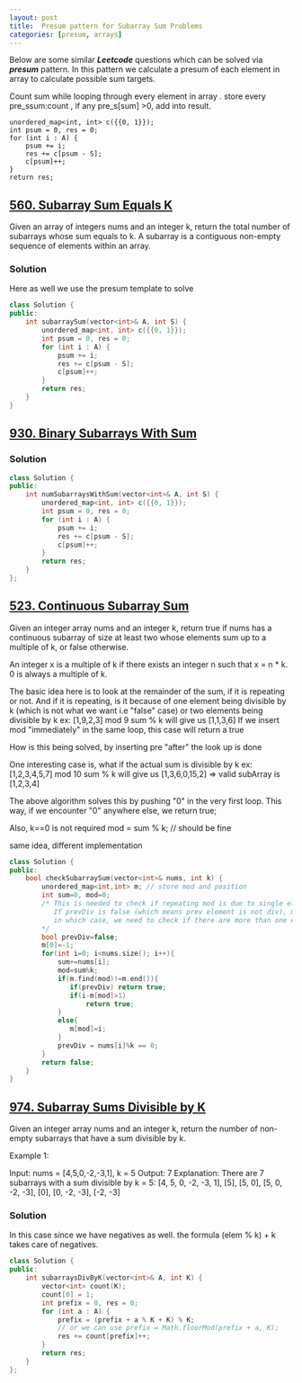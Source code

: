 ```yaml
---
layout: post
title:  Presum pattern for Subarray Sum Problems
categories: [presum, arrays]
---
```


Below are some similar ***Leetcode*** questions which can be solved via ***presum*** pattern.
In this pattern we calculate a presum of each element in array to calculate possible sum targets.

Count sum while looping through every element in array . store every pre_ssum:count , if any pre_s[sum] >0, add into result.

```
unordered_map<int, int> c({{0, 1}});
int psum = 0, res = 0;
for (int i : A) {
    psum += i;
    res += c[psum - S];
    c[psum]++;
}
return res;
```

## [560. Subarray Sum Equals K](https://leetcode.com/problems/subarray-sum-equals-k/submissions/)
Given an array of integers nums and an integer k, return the total number of subarrays whose sum equals to k.
A subarray is a contiguous non-empty sequence of elements within an array.
### Solution
Here as well we use the presum template to solve

```c++
class Solution {
public:
    int subarraySum(vector<int>& A, int S) {
        unordered_map<int, int> c({{0, 1}});
        int psum = 0, res = 0;
        for (int i : A) {
            psum += i;
            res += c[psum - S];
            c[psum]++;
        }
        return res;
    }
}
```

## [930. Binary Subarrays With Sum](https://leetcode.com/problems/binary-subarrays-with-sum/)

### Solution

```c++
class Solution {
public:
    int numSubarraysWithSum(vector<int>& A, int S) {
        unordered_map<int, int> c({{0, 1}});
        int psum = 0, res = 0;
        for (int i : A) {
            psum += i;
            res += c[psum - S];
            c[psum]++;
        }
        return res;
    }
};
```

## [523. Continuous Subarray Sum](https://leetcode.com/problems/continuous-subarray-sum/)
Given an integer array nums and an integer k, return true if nums has a continuous subarray of size at least two whose elements sum up to a multiple of k, or false otherwise.

An integer x is a multiple of k if there exists an integer n such that x = n * k. 0 is always a multiple of k.

The basic idea here is to look at the remainder of the sum, if it is repeating or not.
And if it is repeating, is it because of one element being divisible by k (which is not what we want i.e "false" case) or two elements being divisible by k
ex: [1,9,2,3] mod 9
sum % k will give us [1,1,3,6]
If we insert mod "immediately" in the same loop, this case will return a true

How is this being solved, by inserting pre "after" the look up is done

One interesting case is, what if the actual sum is divisible by k
ex: [1,2,3,4,5,7] mod 10
sum % k will give us [1,3,6,0,15,2] => valid subArray is [1,2,3,4]

The above algorithm solves this by pushing "0" in the very first loop. This way, if we encounter "0" anywhere else, we return true;

Also, k==0 is not required
mod = sum % k; // should be fine

same idea, different implementation

```c++
class Solution {
public:
    bool checkSubarraySum(vector<int>& nums, int k) {
        unordered_map<int,int> m; // store mod and position
        int sum=0, mod=0;
        /* This is needed to check if repeating mod is due to single element or not
           If prevDiv is false (which means prev element is not div), mod repeat is due to single element
           in which case, we need to check if there are more than one elements to return true
        */
        bool prevDiv=false;
        m[0]=-1;
        for(int i=0; i<nums.size(); i++){
            sum+=nums[i];
            mod=sum%k;
            if(m.find(mod)!=m.end()){
               if(prevDiv) return true;
               if(i-m[mod]>1)
                   return true;
            }
            else{
               m[mod]=i;
            }
            prevDiv = nums[i]%k == 0;
        }
        return false;
    }
}
```

## [974. Subarray Sums Divisible by K](https://leetcode.com/problems/subarray-sums-divisible-by-k/)
Given an integer array nums and an integer k, return the number of non-empty subarrays that have a sum divisible by k.

Example 1:

Input: nums = [4,5,0,-2,-3,1], k = 5
Output: 7
Explanation: There are 7 subarrays with a sum divisible by k = 5:
[4, 5, 0, -2, -3, 1], [5], [5, 0], [5, 0, -2, -3], [0], [0, -2, -3], [-2, -3]

### Solution

In this case since we have negatives as well. the formula (elem % k) + k takes care of negatives.


```c++
class Solution {
public:
    int subarraysDivByK(vector<int>& A, int K) {
        vector<int> count(K);
        count[0] = 1;
        int prefix = 0, res = 0;
        for (int a : A) {
            prefix = (prefix + a % K + K) % K;
            // or we can use prefix = Math.floorMod(prefix + a, K);
            res += count[prefix]++;
        }
        return res;
    }
};
```
